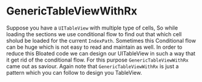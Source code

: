 # GenericTableViewWithRx

Suppose you have a `UITableView` with multiple type of cells, So while loading the sections we use conditional flow to find out that which cell sholud be loaded for the current `IndexPath`. Sometimes this Conditional flow can be huge which is not easy to read and maintain as well. In order to reduce this Bloated code we can design our UITableView in such a way that it get rid of the conditional flow. For this purpose `GenericTableViewWithRx` came out as saviour.
Again note that `GenericTableViewWithRx` is just a pattern which you can follow to design you TableView.
